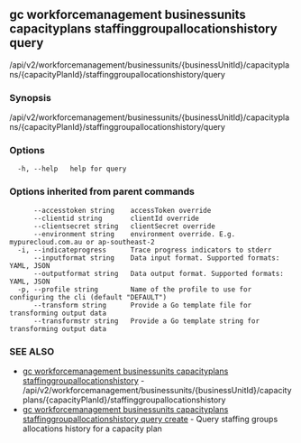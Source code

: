 ## gc workforcemanagement businessunits capacityplans staffinggroupallocationshistory query

/api/v2/workforcemanagement/businessunits/{businessUnitId}/capacityplans/{capacityPlanId}/staffinggroupallocationshistory/query

### Synopsis

/api/v2/workforcemanagement/businessunits/{businessUnitId}/capacityplans/{capacityPlanId}/staffinggroupallocationshistory/query

### Options

```
  -h, --help   help for query
```

### Options inherited from parent commands

```
      --accesstoken string    accessToken override
      --clientid string       clientId override
      --clientsecret string   clientSecret override
      --environment string    environment override. E.g. mypurecloud.com.au or ap-southeast-2
  -i, --indicateprogress      Trace progress indicators to stderr
      --inputformat string    Data input format. Supported formats: YAML, JSON
      --outputformat string   Data output format. Supported formats: YAML, JSON
  -p, --profile string        Name of the profile to use for configuring the cli (default "DEFAULT")
      --transform string      Provide a Go template file for transforming output data
      --transformstr string   Provide a Go template string for transforming output data
```

### SEE ALSO

* [gc workforcemanagement businessunits capacityplans staffinggroupallocationshistory](gc_workforcemanagement_businessunits_capacityplans_staffinggroupallocationshistory.html)	 - /api/v2/workforcemanagement/businessunits/{businessUnitId}/capacityplans/{capacityPlanId}/staffinggroupallocationshistory
* [gc workforcemanagement businessunits capacityplans staffinggroupallocationshistory query create](gc_workforcemanagement_businessunits_capacityplans_staffinggroupallocationshistory_query_create.html)	 - Query staffing groups allocations history for a capacity plan


